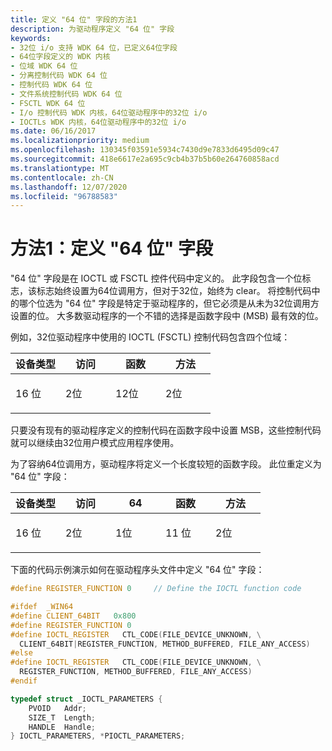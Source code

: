```yaml
---
title: 定义 "64 位" 字段的方法1
description: 为驱动程序定义 "64 位" 字段
keywords:
- 32位 i/o 支持 WDK 64 位，已定义64位字段
- 64位字段定义的 WDK 内核
- 位域 WDK 64 位
- 分离控制代码 WDK 64 位
- 控制代码 WDK 64 位
- 文件系统控制代码 WDK 64 位
- FSCTL WDK 64 位
- I/o 控制代码 WDK 内核，64位驱动程序中的32位 i/o
- IOCTLs WDK 内核，64位驱动程序中的32位 i/o
ms.date: 06/16/2017
ms.localizationpriority: medium
ms.openlocfilehash: 130345f03591e5934c7430d9e7833d6495d09c47
ms.sourcegitcommit: 418e6617e2a695c9cb4b37b5b60e264760858acd
ms.translationtype: MT
ms.contentlocale: zh-CN
ms.lasthandoff: 12/07/2020
ms.locfileid: "96788583"
---
```

# <a name="technique-1-defining-a-64bit-field"></a>方法1：定义 "64 位" 字段





"64 位" 字段是在 IOCTL 或 FSCTL 控件代码中定义的。 此字段包含一个位标志，该标志始终设置为64位调用方，但对于32位，始终为 clear。 将控制代码中的哪个位选为 "64 位" 字段是特定于驱动程序的，但它必须是从未为32位调用方设置的位。 大多数驱动程序的一个不错的选择是函数字段中 (MSB) 最有效的位。

例如，32位驱动程序中使用的 IOCTL (FSCTL) 控制代码包含四个位域：

<table>
<colgroup>
<col width="25%" />
<col width="25%" />
<col width="25%" />
<col width="25%" />
</colgroup>
<thead>
<tr class="header">
<th>设备类型</th>
<th>访问</th>
<th>函数</th>
<th>方法</th>
</tr>
</thead>
<tbody>
<tr class="odd">
<td><p>16 位</p></td>
<td><p>2位</p></td>
<td><p>12位</p></td>
<td><p>2位</p></td>
</tr>
</tbody>
</table>

 

只要没有现有的驱动程序定义的控制代码在函数字段中设置 MSB，这些控制代码就可以继续由32位用户模式应用程序使用。

为了容纳64位调用方，驱动程序将定义一个长度较短的函数字段。 此位重定义为 "64 位" 字段：

<table>
<colgroup>
<col width="20%" />
<col width="20%" />
<col width="20%" />
<col width="20%" />
<col width="20%" />
</colgroup>
<thead>
<tr class="header">
<th>设备类型</th>
<th>访问</th>
<th>64</th>
<th>函数</th>
<th>方法</th>
</tr>
</thead>
<tbody>
<tr class="odd">
<td><p>16 位</p></td>
<td><p>2位</p></td>
<td><p>1位</p></td>
<td><p>11 位</p></td>
<td><p>2位</p></td>
</tr>
</tbody>
</table>

 

下面的代码示例演示如何在驱动程序头文件中定义 "64 位" 字段：

```cpp
#define REGISTER_FUNCTION 0     // Define the IOCTL function code

#ifdef  _WIN64
#define CLIENT_64BIT   0x800
#define REGISTER_FUNCTION 0
#define IOCTL_REGISTER   CTL_CODE(FILE_DEVICE_UNKNOWN, \
  CLIENT_64BIT|REGISTER_FUNCTION, METHOD_BUFFERED, FILE_ANY_ACCESS)
#else
#define IOCTL_REGISTER   CTL_CODE(FILE_DEVICE_UNKNOWN, \
  REGISTER_FUNCTION, METHOD_BUFFERED, FILE_ANY_ACCESS)
#endif

typedef struct _IOCTL_PARAMETERS {
    PVOID   Addr;
    SIZE_T  Length;
    HANDLE  Handle;
} IOCTL_PARAMETERS, *PIOCTL_PARAMETERS;
```

 

 




